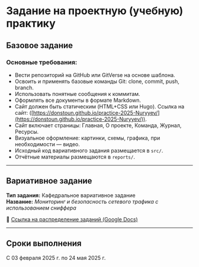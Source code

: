 # Задание на проектную (учебную) практику

## Базовое задание

### Основные требования:

- Вести репозиторий на GitHub или GitVerse на основе шаблона.
- Освоить и применять базовые команды Git: clone, commit, push, branch.
- Использовать понятные сообщения к коммитам.
- Оформлять все документы в формате Markdown.
- Сайт должен быть статическим (HTML+CSS или Hugo). Ссылка на сайт: ([https://donstoun.github.io/practice-2025-Nuryyev/](https://donstoun.github.io/practice-2025-Nuryyev/)).
- Сайт включает страницы: Главная, О проекте, Команда, Журнал, Ресурсы.
- Визуальное оформление: картинки, схемы, графика, при необходимости — видео.
- Исходный код вариативного задания размещается в `src/`.
- Отчётные материалы размещаются в `reports/`.

---

## Вариативное задание

**Тип задания:** Кафедральное вариативное задание  
**Название:** *Мониторинг и безопасность сетевого трафика с использованием сниффера*

📎 [Ссылка на распределение заданий (Google Docs)](https://docs.google.com/spreadsheets/d/e/2PACX-1vR_ZtqySS-Ozp3H3QZ-lBXXGKoroBFBGBPDlAVYCCwt2a9QvgdBblzaPhEJHrJ2PwCZ3YUY48_EOG-C/pubhtml?gid=1547202353&single=true)

---

## Сроки выполнения

С 03 февраля 2025 г. по 24 мая 2025 г.
